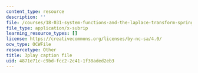 ```yaml
---
content_type: resource
description: ''
file: /courses/18-031-system-functions-and-the-laplace-transform-spring-2019/4871e71cc9bdfcc22c411f38aded2eb3_5HfMEUO9vlY.srt
file_type: application/x-subrip
learning_resource_types: []
license: https://creativecommons.org/licenses/by-nc-sa/4.0/
ocw_type: OCWFile
resourcetype: Other
title: 3play caption file
uid: 4871e71c-c9bd-fcc2-2c41-1f38aded2eb3
---
```

